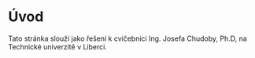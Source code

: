 # Úvod

Tato stránka slouží jako řešení k cvičebnici Ing. Josefa Chudoby, Ph.D, na Technické univerzitě v Liberci.